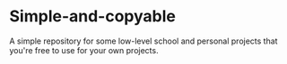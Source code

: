 # Simple-and-copyable
A simple repository for some low-level school and personal projects that you're free to use for your own projects.
